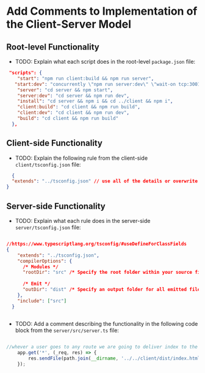 # Add Comments to Implementation of the Client-Server Model

## Root-level Functionality

* TODO: Explain what each script does in the root-level `package.json` file:

```json
 "scripts": {
    "start": "npm run client:build && npm run server",
   "start:dev": "concurrently \"npm run server:dev\" \"wait-on tcp:3001 && npm run client:dev\"",
    "server": "cd server && npm start",
    "server:dev": "cd server && npm run dev",
    "install": "cd server && npm i && cd ../client && npm i",
    "client:build": "cd client && npm run build",
    "client:dev": "cd client && npm run dev",
    "build": "cd client && npm run build"
  },
```

## Client-side Functionality

* TODO: Explain the following rule from the client-side `client/tsconfig.json` file:

```json
  {
  "extends": "../tsconfig.json" // use all of the details or overwrite 
}
```


## Server-side Functionality

* TODO: Explain what each rule does in the server-side `server/tsconfig.json` file:

```json

//https://www.typescriptlang.org/tsconfig/#useDefineForClassFields
{
    "extends": "../tsconfig.json",
    "compilerOptions": {
      /* Modules */
      "rootDir": "src" /* Specify the root folder within your source files. */,
  
      /* Emit */
      "outDir": "dist" /* Specify an output folder for all emitted files. */
    },
    "include": ["src"]
  }
  
```
* TODO: Add a comment describing the functionality in the following code block from the `server/src/server.ts` file:

```js

//whever a user goes to any route we are going to deliver index to the user 
    app.get('*', (_req, res) => {
        res.sendFile(path.join(__dirname, '../../client/dist/index.html'));
    });
```